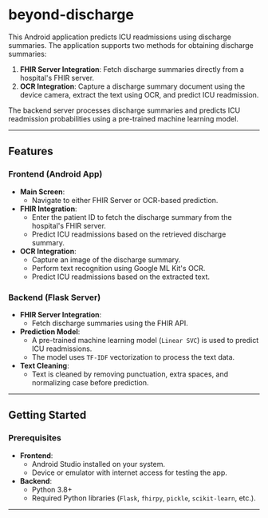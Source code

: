 # beyond-discharge

This Android application predicts ICU readmissions using discharge summaries. The application supports two methods for obtaining discharge summaries:
1. **FHIR Server Integration**: Fetch discharge summaries directly from a hospital's FHIR server.
2. **OCR Integration**: Capture a discharge summary document using the device camera, extract the text using OCR, and predict ICU readmission.

The backend server processes discharge summaries and predicts ICU readmission probabilities using a pre-trained machine learning model.

---

## Features

### Frontend (Android App)
- **Main Screen**:
  - Navigate to either FHIR Server or OCR-based prediction.
- **FHIR Integration**:
  - Enter the patient ID to fetch the discharge summary from the hospital's FHIR server.
  - Predict ICU readmissions based on the retrieved discharge summary.
- **OCR Integration**:
  - Capture an image of the discharge summary.
  - Perform text recognition using Google ML Kit's OCR.
  - Predict ICU readmissions based on the extracted text.

### Backend (Flask Server)
- **FHIR Server Integration**:
  - Fetch discharge summaries using the FHIR API.
- **Prediction Model**:
  - A pre-trained machine learning model (`Linear SVC`) is used to predict ICU readmissions.
  - The model uses `TF-IDF` vectorization to process the text data.
- **Text Cleaning**:
  - Text is cleaned by removing punctuation, extra spaces, and normalizing case before prediction.

---

## Getting Started

### Prerequisites
- **Frontend**:
  - Android Studio installed on your system.
  - Device or emulator with internet access for testing the app.
- **Backend**:
  - Python 3.8+
  - Required Python libraries (`Flask`, `fhirpy`, `pickle`, `scikit-learn`, etc.).

---
